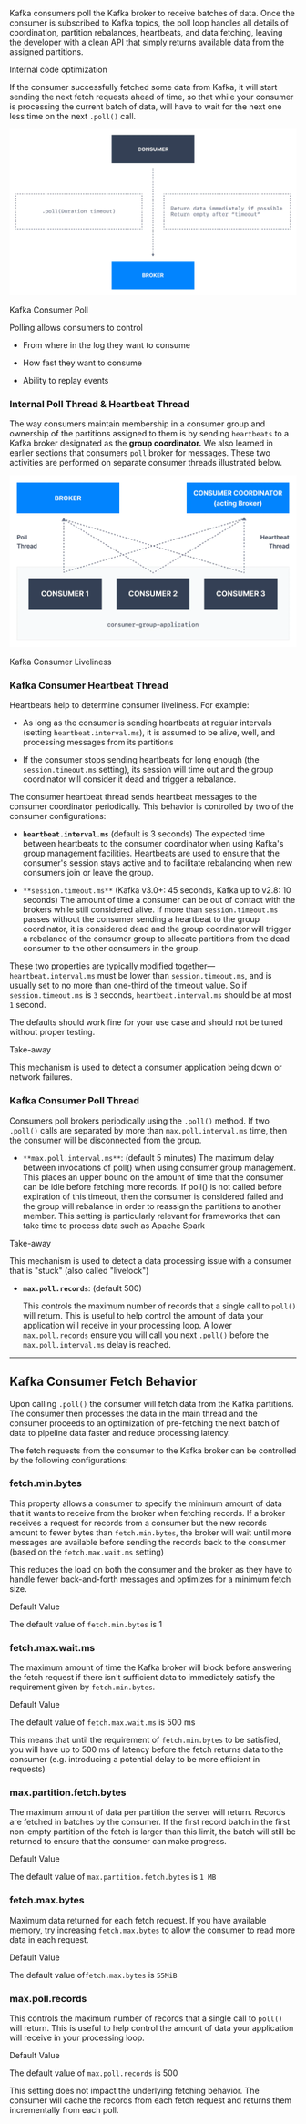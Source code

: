 Kafka consumers poll the Kafka broker to receive batches of data. Once the consumer is subscribed to Kafka topics, the poll loop handles all details of coordination, partition rebalances, heartbeats, and data fetching, leaving the developer with a clean API that simply returns available data from the assigned partitions.

Internal code optimization

If the consumer successfully fetched some data from Kafka, it will start sending the next fetch requests ahead of time, so that while your consumer is processing the current batch of data, will have to wait for the next one less time on the next `.poll()` call.

![Adv_Consumer_Poll_Behaviour_1.webp](markdown-images/Adv_Consumer_Poll_Behaviour_1.webp)

Kafka Consumer Poll

Polling allows consumers to control

- From where in the log they want to consume

- How fast they want to consume

- Ability to replay events

### Internal Poll Thread & Heartbeat Thread

The way consumers maintain membership in a consumer group and ownership of the partitions assigned to them is by sending `heartbeats` to a Kafka broker designated as the **group coordinator.** We also learned in earlier sections that consumers `poll` broker for messages. These two activities are performed on separate consumer threads illustrated below.

![Adv_Consumer_Internal_Threads_1.webp](markdown-images/Adv_Consumer_Internal_Threads_1.webp)

Kafka Consumer Liveliness

### Kafka Consumer Heartbeat Thread

Heartbeats help to determine consumer liveliness. For example:

- As long as the consumer is sending heartbeats at regular intervals (setting `heartbeat.interval.ms`), it is assumed to be alive, well, and processing messages from its partitions

- If the consumer stops sending heartbeats for long enough (the `session.timeout.ms` setting), its session will time out and the group coordinator will consider it dead and trigger a rebalance.

The consumer heartbeat thread sends heartbeat messages to the consumer coordinator periodically. This behavior is controlled by two of the consumer configurations:

- **`heartbeat.interval.ms`** (default is 3 seconds) The expected time between heartbeats to the consumer coordinator when using Kafka's group management facilities. Heartbeats are used to ensure that the consumer's session stays active and to facilitate rebalancing when new consumers join or leave the group.

- `**session.timeout.ms**` (Kafka v3.0+: 45 seconds, Kafka up to v2.8: 10 seconds) The amount of time a consumer can be out of contact with the brokers while still considered alive. If more than `session.timeout.ms` passes without the consumer sending a heartbeat to the group coordinator, it is considered dead and the group coordinator will trigger a rebalance of the consumer group to allocate partitions from the dead consumer to the other consumers in the group.

These two properties are typically modified together—`heartbeat.interval.ms` must be lower than `session.timeout.ms`, and is usually set to no more than one-third of the timeout value. So if `session.timeout.ms` is `3` seconds, `heartbeat.interval.ms` should be at most `1` second.

The defaults should work fine for your use case and should not be tuned without proper testing.

Take-away

This mechanism is used to detect a consumer application being down or network failures.

### Kafka Consumer Poll Thread

Consumers poll brokers periodically using the `.poll()` method. If two `.poll()` calls are separated by more than `max.poll.interval.ms` time, then the consumer will be disconnected from the group.

- `**max.poll.interval.ms**`: (default 5 minutes) The maximum delay between invocations of poll() when using consumer group management. This places an upper bound on the amount of time that the consumer can be idle before fetching more records. If poll() is not called before expiration of this timeout, then the consumer is considered failed and the group will rebalance in order to reassign the partitions to another member. This setting is particularly relevant for frameworks that can take time to process data such as Apache Spark

Take-away

This mechanism is used to detect a data processing issue with a consumer that is "stuck" (also called "livelock")

- **`max.poll.records`**: (default 500)
  
  This controls the maximum number of records that a single call to `poll()` will return. This is useful to help control the amount of data your application will receive in your processing loop. A lower `max.poll.records` ensure you will call you next `.poll()` before the `max.poll.interval.ms` delay is reached.

___

## Kafka Consumer Fetch Behavior

Upon calling `.poll()` the consumer will fetch data from the Kafka partitions. The consumer then processes the data in the main thread and the consumer proceeds to an optimization of pre-fetching the next batch of data to pipeline data faster and reduce processing latency.

The fetch requests from the consumer to the Kafka broker can be controlled by the following configurations:

### fetch.min.bytes

This property allows a consumer to specify the minimum amount of data that it wants to receive from the broker when fetching records. If a broker receives a request for records from a consumer but the new records amount to fewer bytes than `fetch.min.bytes`, the broker will wait until more messages are available before sending the records back to the consumer (based on the `fetch.max.wait.ms` setting)

This reduces the load on both the consumer and the broker as they have to handle fewer back-and-forth messages and optimizes for a minimum fetch size.

Default Value

The default value of `fetch.min.bytes` is 1

### fetch.max.wait.ms

The maximum amount of time the Kafka broker will block before answering the fetch request if there isn't sufficient data to immediately satisfy the requirement given by `fetch.min.bytes`.

Default Value

The default value of `fetch.max.wait.ms` is 500 ms

This means that until the requirement of `fetch.min.bytes` to be satisfied, you will have up to 500 ms of latency before the fetch returns data to the consumer (e.g. introducing a potential delay to be more efficient in requests)

### max.partition.fetch.bytes

The maximum amount of data per partition the server will return. Records are fetched in batches by the consumer. If the first record batch in the first non-empty partition of the fetch is larger than this limit, the batch will still be returned to ensure that the consumer can make progress.

Default Value

The default value of `max.partition.fetch.bytes` is `1 MB`

### fetch.max.bytes

Maximum data returned for each fetch request. If you have available memory, try increasing `fetch.max.bytes` to allow the consumer to read more data in each request.

Default Value

The default value of`fetch.max.bytes` is `55MiB`

### max.poll.records

This controls the maximum number of records that a single call to `poll()` will return. This is useful to help control the amount of data your application will receive in your processing loop.

Default Value

The default value of `max.poll.records` is 500

This setting does not impact the underlying fetching behavior. The consumer will cache the records from each fetch request and returns them incrementally from each poll.